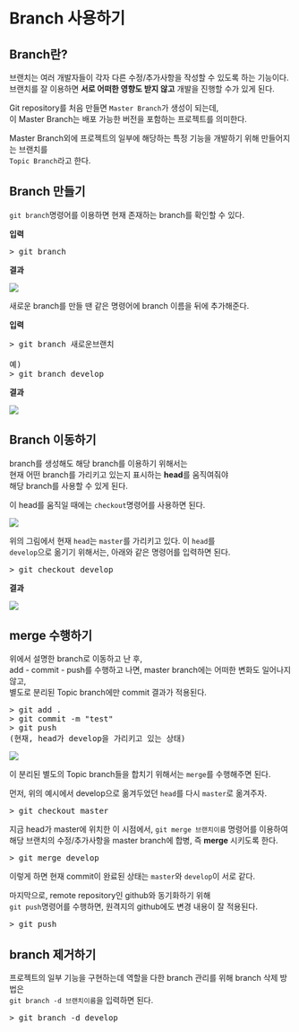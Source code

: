 # Branch 사용하기

## Branch란?

브랜치는 여러 개발자들이 각자 다른 수정/추가사항을 작성할 수 있도록 하는 기능이다.  
브랜치를 잘 이용하면 **서로 어떠한 영향도 받지 않고** 개발을 진행할 수가 있게 된다.

Git repository를 처음 만들면 `Master Branch`가 생성이 되는데,  
이 Master Branch는 배포 가능한 버전을 포함하는 프로젝트를 의미한다.

Master Branch외에 프로젝트의 일부에 해당하는 특정 기능을 개발하기 위해 만들어지는 브랜치를  
`Topic Branch`라고 한다.

## Branch 만들기

`git branch`명령어를 이용하면 현재 존재하는 branch를 확인할 수 있다.

**입력**

<pre>
> git branch
</pre>

**결과**

<img src='https://user-images.githubusercontent.com/57579709/103742685-93098080-503e-11eb-9be6-e9d9ad897fee.png'>

새로운 branch를 만들 땐 같은 명령어에 branch 이름을 뒤에 추가해준다.

**입력**

<pre>
> git branch 새로운브랜치

예)
> git branch develop
</pre>

**결과**

<img src='https://user-images.githubusercontent.com/57579709/103742973-ef6ca000-503e-11eb-8416-ce9f067a3a9f.png'>

## Branch 이동하기

branch를 생성해도 해당 branch를 이용하기 위해서는  
현재 어떤 branch를 가리키고 있는지 표시하는 **head**를 움직여줘야  
해당 branch를 사용할 수 있게 된다.

이 head를 움직일 때에는 `checkout`명령어를 사용하면 된다.  

<img src='https://user-images.githubusercontent.com/57579709/103742973-ef6ca000-503e-11eb-8416-ce9f067a3a9f.png'>

위의 그림에서 현재 `head`는 `master`를 가리키고 있다. 이 `head`를  
`develop`으로 옮기기 위해서는, 아래와 같은 명령어를 입력하면 된다.

<pre>
> git checkout develop
</pre>

**결과**

<img src='https://user-images.githubusercontent.com/57579709/103753634-a290c580-504e-11eb-9a99-4026a75b0bbc.png'>

## merge 수행하기

위에서 설명한 branch로 이동하고 난 후,  
add - commit - push를 수행하고 나면,  master branch에는 어떠한 변화도 일어나지 않고,  
별도로 분리된 Topic branch에만 commit 결과가 적용된다.  

<pre>
> git add .
> git commit -m "test"
> git push
(현재, head가 develop을 가리키고 있는 상태)
</pre>

<img src='https://user-images.githubusercontent.com/57579709/103754400-a5d88100-504f-11eb-9296-dfd27eea5b55.png'>

이 분리된 별도의 Topic branch들을 합치기 위해서는 `merge`를 수행해주면 된다.

먼저, 위의 예시에서 develop으로 옮겨두었던 `head`를 다시 `master`로 옮겨주자.

<pre>
> git checkout master
</pre>

지금 head가 master에 위치한 이 시점에서, `git merge 브랜치이름` 명령어를 이용하여  
해당 브랜치의 수정/추가사항을 master branch에 합병, 즉 **merge** 시키도록 한다.

<pre>
> git merge develop
</pre>

이렇게 하면 현재 commit이 완료된 상태는 `master`와 `develop`이 서로 같다.

마지막으로, remote repository인 github와 동기화하기 위해  
`git push`명령어를 수행하면, 원격지의 github에도 변경 내용이 잘 적용된다.

<pre>
> git push
</pre>

## branch 제거하기

프로젝트의 일부 기능을 구현하는데 역할을 다한 branch 관리를 위해 branch 삭제 방법은  
`git branch -d 브랜치이름`을 입력하면 된다.

<pre>
> git branch -d develop
</pre>
    